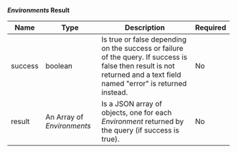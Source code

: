 **_Environments_ Result**

| Name | Type | Description | Required |
| ---- | ---- | ----------- | -------- |
| success | boolean | Is true or false depending on the success or failure of the query. If success is false then result is not returned and a text field named "error" is returned instead. | No |
| result | An Array of _Environments_ | Is a JSON  array of objects, one for each _Environment_ returned by the query (if success is true). | No |